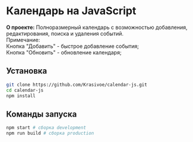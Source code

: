 # Календарь на JavaScript

**О проекте:** 
Полноразмерный календарь с возможностью добавления, редактирования, поиска и удаления событий.<br>
Примечание:<br>
Кнопка "Добавить" - быстрое добавление события;<br>
Кнопка "Обновить" - обновление календаря;

## Установка

```bash
git clone https://github.com/Krasivoe/calendar-js.git
cd calendar-js
npm install
```

## Команды запуска

```bash
npm start # сборка development
npm run build # сборка production
```